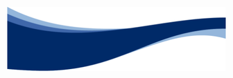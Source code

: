 <p align="center">
  <img src="https://github.com/OldNero/PS4-Games-List/blob/master/banner.png" title="repo banner">
</p>
